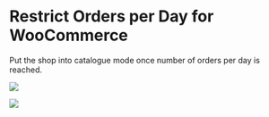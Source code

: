 # Restrict Orders per Day for WooCommerce

Put the shop into catalogue mode once number of orders per day is reached.

![](https://d.pr/i/cwv2Pe+)

![](https://d.pr/i/Pe7MPB+)
